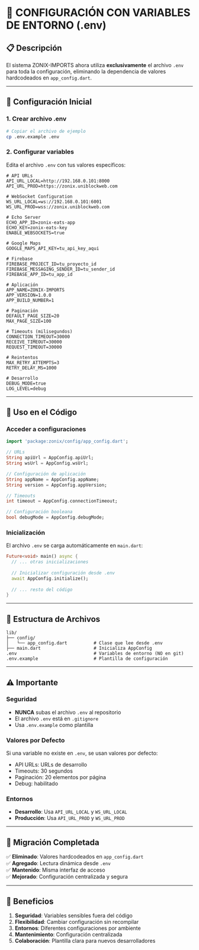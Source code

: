 # 🔧 CONFIGURACIÓN CON VARIABLES DE ENTORNO (.env)

## 📋 Descripción

El sistema ZONIX-IMPORTS ahora utiliza **exclusivamente** el archivo `.env` para toda la configuración, eliminando la dependencia de valores hardcodeados en `app_config.dart`.

---

## 🚀 Configuración Inicial

### 1. Crear archivo .env
```bash
# Copiar el archivo de ejemplo
cp .env.example .env
```

### 2. Configurar variables
Edita el archivo `.env` con tus valores específicos:

```env
# API URLs
API_URL_LOCAL=http://192.168.0.101:8000
API_URL_PROD=https://zonix.uniblockweb.com

# WebSocket Configuration
WS_URL_LOCAL=ws://192.168.0.101:6001
WS_URL_PROD=wss://zonix.uniblockweb.com

# Echo Server
ECHO_APP_ID=zonix-eats-app
ECHO_KEY=zonix-eats-key
ENABLE_WEBSOCKETS=true

# Google Maps
GOOGLE_MAPS_API_KEY=tu_api_key_aqui

# Firebase
FIREBASE_PROJECT_ID=tu_proyecto_id
FIREBASE_MESSAGING_SENDER_ID=tu_sender_id
FIREBASE_APP_ID=tu_app_id

# Aplicación
APP_NAME=ZONIX-IMPORTS
APP_VERSION=1.0.0
APP_BUILD_NUMBER=1

# Paginación
DEFAULT_PAGE_SIZE=20
MAX_PAGE_SIZE=100

# Timeouts (milisegundos)
CONNECTION_TIMEOUT=30000
RECEIVE_TIMEOUT=30000
REQUEST_TIMEOUT=30000

# Reintentos
MAX_RETRY_ATTEMPTS=3
RETRY_DELAY_MS=1000

# Desarrollo
DEBUG_MODE=true
LOG_LEVEL=debug
```

---

## 🔧 Uso en el Código

### Acceder a configuraciones
```dart
import 'package:zonix/config/app_config.dart';

// URLs
String apiUrl = AppConfig.apiUrl;
String wsUrl = AppConfig.wsUrl;

// Configuración de aplicación
String appName = AppConfig.appName;
String version = AppConfig.appVersion;

// Timeouts
int timeout = AppConfig.connectionTimeout;

// Configuración booleana
bool debugMode = AppConfig.debugMode;
```

### Inicialización
El archivo `.env` se carga automáticamente en `main.dart`:

```dart
Future<void> main() async {
  // ... otras inicializaciones
  
  // Inicializar configuración desde .env
  await AppConfig.initialize();
  
  // ... resto del código
}
```

---

## 📁 Estructura de Archivos

```
lib/
├── config/
│   └── app_config.dart          # Clase que lee desde .env
├── main.dart                    # Inicializa AppConfig
.env                             # Variables de entorno (NO en git)
.env.example                     # Plantilla de configuración
```

---

## ⚠️ Importante

### Seguridad
- **NUNCA** subas el archivo `.env` al repositorio
- El archivo `.env` está en `.gitignore`
- Usa `.env.example` como plantilla

### Valores por Defecto
Si una variable no existe en `.env`, se usan valores por defecto:
- API URLs: URLs de desarrollo
- Timeouts: 30 segundos
- Paginación: 20 elementos por página
- Debug: habilitado

### Entornos
- **Desarrollo**: Usa `API_URL_LOCAL` y `WS_URL_LOCAL`
- **Producción**: Usa `API_URL_PROD` y `WS_URL_PROD`

---

## 🔄 Migración Completada

✅ **Eliminado**: Valores hardcodeados en `app_config.dart`  
✅ **Agregado**: Lectura dinámica desde `.env`  
✅ **Mantenido**: Misma interfaz de acceso  
✅ **Mejorado**: Configuración centralizada y segura  

---

## 🎯 Beneficios

1. **Seguridad**: Variables sensibles fuera del código
2. **Flexibilidad**: Cambiar configuración sin recompilar
3. **Entornos**: Diferentes configuraciones por ambiente
4. **Mantenimiento**: Configuración centralizada
5. **Colaboración**: Plantilla clara para nuevos desarrolladores
